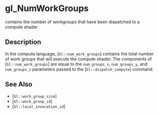 # gl_NumWorkGroups
contains the number of workgroups that have been dispatched to a
  compute shader

## Description
In the compute language, [`Gl::num_work_groups`] contains the total
  number of work groups that will execute the compute shader. The
  components of [`Gl::num_work_groups`] are equal to the `num_groups_x`,
  `num_groups_y`, and `num_groups_z` parameters passed to the
  [`Gl::dispatch_compute`] command.

## See Also
- [`Gl::work_group_size`]
- [`Gl::work_group_id`]
- [`Gl::local_invocation_id`]
